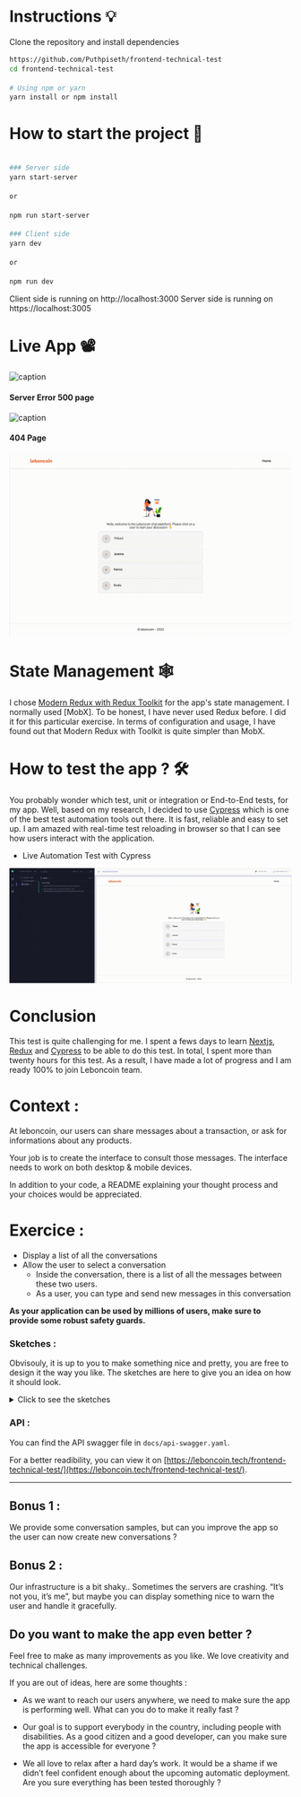 # Instructions 💡

Clone the repository and install dependencies

```bash
https://github.com/Puthpiseth/frontend-technical-test
cd frontend-technical-test

# Using npm or yarn
yarn install or npm install

```

# How to start the project 🚀

```bash

### Server side
yarn start-server

or

npm run start-server

### Client side
yarn dev

or

npm run dev
```

Client side is running on http://localhost:3000
Server side is running on https://localhost:3005

# Live App 📽

![caption](src/assets/Live-App.gif)

#### Server Error 500 page

![caption](src/assets/500.gif)

#### 404 Page

![caption](src/assets/404.gif)

# State Management 🕸

I chose [Modern Redux with Redux Toolkit](https://redux.js.org/usage/usage-with-typescript) for the app's state management. I normally used [MobX]. To be honest, I have never used Redux before. I did it for this particular exercise. In terms of configuration and usage, I have found out that Modern Redux with Toolkit is quite simpler than MobX.

# How to test the app ? 🛠

You probably wonder which test, unit or integration or End-to-End tests, for my app. Well, based on my research, I decided to use [Cypress](https://docs.cypress.io/guides/overview/why-cypress) which is one of the best test automation tools out there. It is fast, reliable and easy to set up. I am amazed with real-time test reloading in browser so that I can see how users interact with the application.

- Live Automation Test with Cypress

![caption](src/assets/Live-Test.gif)

# Conclusion

This test is quite challenging for me. I spent a fews days to learn [Nextjs](https://nextjs.org/docs), [Redux](https://redux.js.org/usage/usage-with-typescript) and [Cypress](https://docs.cypress.io/guides/overview/why-cypress) to be able to do this test. In total, I spent more than twenty hours for this test. As a result, I have made a lot of progress and I am ready 100% to join Leboncoin team.

# Context :

At leboncoin, our users can share messages about a transaction, or ask for informations about any products.

Your job is to create the interface to consult those messages.
The interface needs to work on both desktop & mobile devices.

In addition to your code, a README explaining your thought process and your choices would be appreciated.

# Exercice :

- Display a list of all the conversations
- Allow the user to select a conversation
  - Inside the conversation, there is a list of all the messages between these two users.
  - As a user, you can type and send new messages in this conversation

**As your application can be used by millions of users, make sure to provide some robust safety guards.**

### Sketches :

Obvisouly, it is up to you to make something nice and pretty, you are free to design it the way you like. The sketches are here to give you an idea on how it should look.

<details>
  <summary>Click to see the sketches</summary>
  
Mobile list :

![](./sketches/list-mobile.jpg)

Desktop list :

![](./sketches/list-desktop.jpg)

Mobile conversation :

![](./sketches/conv-mobile.jpg)

Desktop conversation :

![](./sketches/conv-desktop.jpg)

</details>

### API :

You can find the API swagger file in `docs/api-swagger.yaml`.

For a better readibility, you can view it on [https://leboncoin.tech/frontend-technical-test/](https://leboncoin.tech/frontend-technical-test/).

---

## Bonus 1 :

We provide some conversation samples, but can you improve the app so the user can now create new conversations ?

## Bonus 2 :

Our infrastructure is a bit shaky.. Sometimes the servers are crashing. “It’s not you, it’s me”, but maybe you can display something nice to warn the user and handle it gracefully.

## Do you want to make the app even better ?

Feel free to make as many improvements as you like.
We love creativity and technical challenges.

If you are out of ideas, here are some thoughts :

- As we want to reach our users anywhere, we need to make sure the app is performing well. What can you do to make it really fast ?

- Our goal is to support everybody in the country, including people with disabilities. As a good citizen and a good developer, can you make sure the app is accessible for everyone ?

- We all love to relax after a hard day’s work. It would be a shame if we didn’t feel confident enough about the upcoming automatic deployment. Are you sure everything has been tested thoroughly ?
